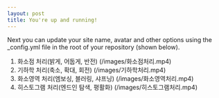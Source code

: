 ```yaml
---
layout: post
title: You're up and running!
---
```


Next you can update your site name, avatar and other options using the _config.yml file in the root of your repository (shown below).



1. 화소점 처리(밝게, 어둡게, 반전)
(/images/화소점처리.mp4)
2. 기하학 처리(축소, 확대, 회전)
(/images/기하학처리.mp4)
3. 화소영역 처리(엠보싱, 블러링, 샤프닝)
(/images/화소영역처리.mp4)
4. 히스토그램 처리(엔드인 탐색, 평활화)
(/images/히스토그램처리.mp4)

